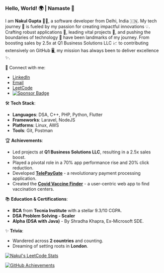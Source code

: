 ### Hello, World! 🌍 | Namaste 🙏
I am **Nakul Gupta** 👨‍💻, a software developer from Delhi, India 🇮🇳. My tech journey 🚀 is fueled by my passion for creating impactful innovations 💡. Crafting robust applications 📱, leading vital projects 🚧, and pushing the boundaries of technology 💾 have been landmarks of my journey. From boosting sales by 2.5x at Q1 Business Solutions LLC 📈 to contributing extensively on GitHub 🖥️, my mission has always been to deliver excellence ✨.

🔗 Connect with me:
- [LinkedIn](https://www.linkedin.com/in/thenakulgupta/)
- [Email](mailto:nakulgupta1042@gmail.com)
- [LeetCode](https://leetcode.com/gnakul2001)
- [![Sponsor Badge](https://img.shields.io/badge/-Sponsor-EA4AAA?style=for-the-badge&logo=github-sponsors&logoColor=white)](https://github.com/sponsors/gnakul2001)
  
🛠 **Tech Stack**:
- **Languages**: DSA, C++, PHP, Python, Flutter
- **Frameworks**: Laravel, NodeJS
- **Platforms**: Linux, AWS
- **Tools**: Git, Postman

🏆 **Achievements**:
- Led projects at **Q1 Business Solutions LLC**, resulting in a 2.5x sales boost.
- Played a pivotal role in a 70% app performance rise and 20% click reduction.
- Developed [**TelePayGate**](https://dashboard.telepaygate.guptanakul.com) - a revolutionary payment processing application.
- Created the [**Covid Vaccine Finder**](https://covid-vaccine-finder.guptanakul.com) - a user-centric web app to find vaccination centers.

📚 **Education & Certifications**:
- **BCA** from **Tecnia Institute** with a stellar 9.3/10 CGPA.
- **DSA Problem Solving - Scaler**
- **Alpha (DSA with Java)** - By Shradha Khapra, Ex-Microsoft SDE.

✨ **Trivia**:
- Wandered across **2 countries** and counting.
- Dreaming of setting roots in **London**.

[![Nakul's LeetCode Stats](https://leetcode-stats-six.vercel.app/?username=gnakul2001)](https://github.com/KnlnKS/leetcode-stats)

[![GitHub Achievements](https://github-profile-trophy.vercel.app/?username=gnakul2001&theme=nord&no-bg=true&column=4&margin-w=15&margin-h=15&no-frame=true)](https://github.com/ryo-ma/github-profile-trophy)
